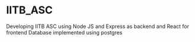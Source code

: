 # IITB_ASC
Developing IITB ASC using Node JS and Express as backend and React for frontend
Database implemented using postgres
